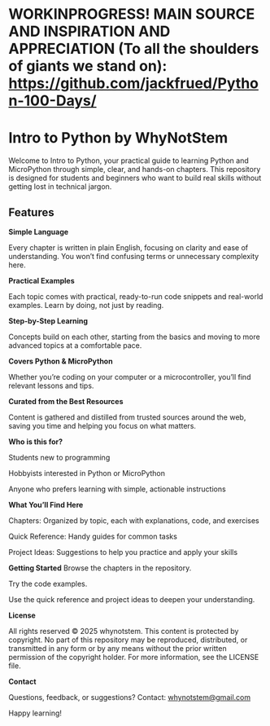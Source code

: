 # WORKINPROGRESS! MAIN SOURCE AND INSPIRATION AND APPRECIATION (To all the shoulders of giants we stand on): https://github.com/jackfrued/Python-100-Days/

# Intro to Python by WhyNotStem


Welcome to Intro to Python, your practical guide to learning Python and MicroPython through simple, clear, and hands-on chapters. This repository is designed for students and beginners who want to build real skills without getting lost in technical jargon.


## Features

**Simple Language**

Every chapter is written in plain English, focusing on clarity and ease of understanding. You won’t find confusing terms or unnecessary complexity here.

**Practical Examples**

Each topic comes with practical, ready-to-run code snippets and real-world examples. Learn by doing, not just by reading.

**Step-by-Step Learning**

Concepts build on each other, starting from the basics and moving to more advanced topics at a comfortable pace.

**Covers Python & MicroPython**

Whether you’re coding on your computer or a microcontroller, you’ll find relevant lessons and tips.

**Curated from the Best Resources**

Content is gathered and distilled from trusted sources around the web, saving you time and helping you focus on what matters.

**Who is this for?**

Students new to programming

Hobbyists interested in Python or MicroPython

Anyone who prefers learning with simple, actionable instructions

**What You’ll Find Here**

Chapters: Organized by topic, each with explanations, code, and exercises

Quick Reference: Handy guides for common tasks

Project Ideas: Suggestions to help you practice and apply your skills

**Getting Started**
Browse the chapters in the repository.

Try the code examples.

Use the quick reference and project ideas to deepen your understanding.

**License**

All rights reserved © 2025 whynotstem.
This content is protected by copyright. No part of this repository may be reproduced, distributed, or transmitted in any form or by any means without the prior written permission of the copyright holder.
For more information, see the LICENSE file.

**Contact**

Questions, feedback, or suggestions?
Contact: whynotstem@gmail.com

Happy learning!
